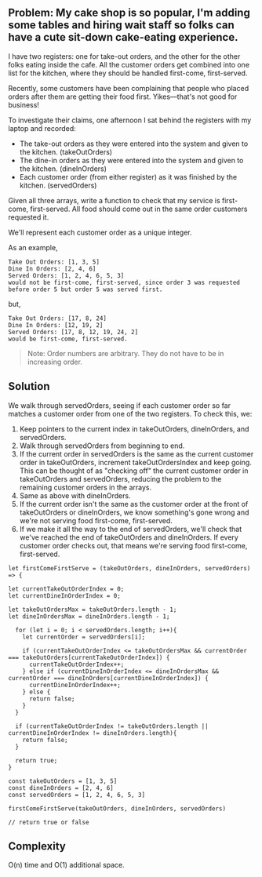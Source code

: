 ## Problem: My cake shop is so popular, I'm adding some tables and hiring wait staff so folks can have a cute sit-down cake-eating experience.

I have two registers: one for take-out orders, and the other for the other folks eating inside the cafe. All the customer orders get combined into one list for the kitchen, where they should be handled first-come, first-served.

Recently, some customers have been complaining that people who placed orders after them are getting their food first. Yikes—that's not good for business!

To investigate their claims, one afternoon I sat behind the registers with my laptop and recorded:

- The take-out orders as they were entered into the system and given to the kitchen. (takeOutOrders)
- The dine-in orders as they were entered into the system and given to the kitchen. (dineInOrders)
- Each customer order (from either register) as it was finished by the kitchen. (servedOrders)

Given all three arrays, write a function to check that my service is first-come, first-served. All food should come out in the same order customers requested it.

We'll represent each customer order as a unique integer.

As an example,

```
Take Out Orders: [1, 3, 5]
Dine In Orders: [2, 4, 6]
Served Orders: [1, 2, 4, 6, 5, 3]
would not be first-come, first-served, since order 3 was requested before order 5 but order 5 was served first.
```
but,

```
Take Out Orders: [17, 8, 24]
Dine In Orders: [12, 19, 2]
Served Orders: [17, 8, 12, 19, 24, 2]
would be first-come, first-served.
```

> Note: Order numbers are arbitrary. They do not have to be in increasing order.

## Solution

We walk through servedOrders, seeing if each customer order so far matches a customer order from one of the two registers. To check this, we:

1. Keep pointers to the current index in takeOutOrders, dineInOrders, and servedOrders.
2. Walk through servedOrders from beginning to end.
3. If the current order in servedOrders is the same as the current customer order in takeOutOrders, increment takeOutOrdersIndex and keep going. This can be thought of as "checking off" the current customer order in takeOutOrders and servedOrders, reducing the problem to the remaining customer orders in the arrays.
4. Same as above with dineInOrders.
5. If the current order isn't the same as the customer order at the front of takeOutOrders or dineInOrders, we know something's gone wrong and we're not serving food first-come, first-served.
6. If we make it all the way to the end of servedOrders, we'll check that we've reached the end of takeOutOrders and dineInOrders. If every customer order checks out, that means we're serving food first-come, first-served.

```
let firstComeFirstServe = (takeOutOrders, dineInOrders, servedOrders) => {

let currentTakeOutOrderIndex = 0;
let currentDineInOrderIndex = 0;

let takeOutOrdersMax = takeOutOrders.length - 1;
let dineInOrdersMax = dineInOrders.length - 1;

  for (let i = 0; i < servedOrders.length; i++){
    let currentOrder = servedOrders[i];

    if (currentTakeOutOrderIndex <= takeOutOrdersMax && currentOrder === takeOutOrders[currentTakeOutOrderIndex]) {
      currentTakeOutOrderIndex++;
    } else if (currentDineInOrderIndex <= dineInOrdersMax && currentOrder === dineInOrders[currentDineInOrderIndex]) {
      currentDineInOrderIndex++;
    } else {
      return false;
    }
  }

  if (currentTakeOutOrderIndex != takeOutOrders.length || currentDineInOrderIndex != dineInOrders.length){
    return false;
  } 

  return true;
}

const takeOutOrders = [1, 3, 5]
const dineInOrders = [2, 4, 6]
const servedOrders = [1, 2, 4, 6, 5, 3]

firstComeFirstServe(takeOutOrders, dineInOrders, servedOrders)

// return true or false
```

## Complexity

O(n) time and O(1) additional space.
